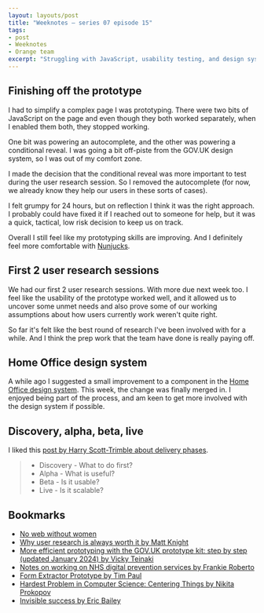 ```yaml
---
layout: layouts/post
title: "Weeknotes – series 07 episode 15"
tags:
- post
- Weeknotes
- Orange team
excerpt: "Struggling with JavaScript, usability testing, and design systems."
---
```


## Finishing off the prototype

I had to simplify a complex page I was prototyping. There were two bits of JavaScript on the page and even though they both worked separately, when I enabled them both, they stopped working.

One bit was powering an autocomplete, and the other was powering a conditional reveal. I was going a bit off-piste from the GOV.UK design system, so I was out of my comfort zone.

I made the decision that the conditional reveal was more important to test during the user research session. So I removed the autocomplete (for now, we already know they help our users in these sorts of cases).

I felt grumpy for 24 hours, but on reflection I think it was the right approach. I probably could have fixed it if I reached out to someone for help, but it was a quick, tactical, low risk decision to keep us on track.

Overall I still feel like my prototyping skills are improving. And I definitely feel more comfortable with [Nunjucks](https://mozilla.github.io/nunjucks/).

## First 2 user research sessions

We had our first 2 user research sessions. With more due next week too. I feel like the usability of the prototype worked well, and it allowed us to uncover some unmet needs and also prove some of our working assumptions about how users currently work weren't quite right. 

So far it's felt like the best round of research I've been involved with for a while. And I think the prep work that the team have done is really paying off.

## Home Office design system

A while ago I suggested a small improvement to a component in the [Home Office design system](https://design.homeoffice.gov.uk/). This week, the change was finally merged in. I enjoyed being part of the process, and am keen to get more involved with the design system if possible.

## Discovery, alpha, beta, live

I liked this [post by Harry Scott-Trimble about delivery phases](https://www.linkedin.com/posts/harry-scott-trimble-b23b3a38_i-often-forgot-the-actual-point-for-each-activity-7186006390430158849-82zU/).

> - Discovery - What to do first?
> - Alpha - What is useful?
> - Beta - Is it usable?
> - Live - Is it scalable?

## Bookmarks 

- [No web without women](https://nowebwithoutwomen.com/)
- [Why user research is always worth it by Matt Knight](https://www.iterate.org.uk/why-user-research-is-always-worth-it/)
- [More efficient prototyping with the GOV.UK prototype kit: step by step (updated January 2024) by Vicky Teinaki](https://medium.com/gov-design/more-efficient-prototyping-with-the-gov-uk-prototype-kit-step-by-step-84ea2832549a)
- [Notes on working on NHS digital prevention services by Frankie Roberto](https://frankieroberto.github.io/nhsnotes/)
- [Form Extractor Prototype by Tim Paul](https://github.com/timpaul/form-extractor-prototype)
- [Hardest Problem in Computer Science: Centering Things by Nikita Prokopov](https://tonsky.me/blog/centering/)
- [Invisible success by Eric Bailey](https://ericwbailey.website/published/invisible-success/)